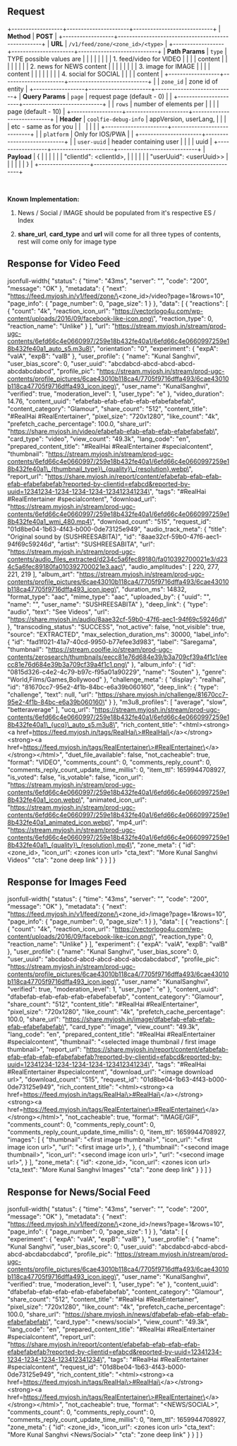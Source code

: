 ## Request

+------------------+----------------------+----------------------------+
| **Method**       | **POST**                                          |
+------------------+---------------------------------------------------+
| **URL**          | `/v1/feed/zone/<zone_id>/<type>`                  |
+------------------+----------------------+----------------------------+
| **Path Params**  | `type`               | TYPE possible values are   |
|                  |                      |                            |
|                  |                      | 1.  feed/video for VIDEO   |
|                  |                      |     content                |
|                  |                      |                            |
|                  |                      | 2.  news for NEWS content  |
|                  |                      |                            |
|                  |                      | 3.  image for IMAGE        |
|                  |                      |     content                |
|                  |                      |                            |
|                  |                      | 4.  social for SOCIAL      |
|                  |                      |     content                |
+------------------+----------------------+----------------------------+
|                  | `zone_id`            | zone id of entity          |
+------------------+----------------------+----------------------------+
| **Query Params** | `page`               | request page (default - 0) |
|                  +----------------------+----------------------------+
|                  | `rows`               | number of elements per     |
|                  |                      | page (default - 10)        |
+------------------+----------------------+----------------------------+
| **Header**       | `coolfie-debug-info` | appVersion, userLang,      |
|                  |                      | etc - same as for you      |
|                  |                      |                            |
|                  +----------------------+----------------------------+
|                  | `platform`           | Only for IOS/PWA           |
|                  +----------------------+----------------------------+
|                  | `user-uuid`          | header containing user     |
|                  |                      | uuid                       |
+------------------+----------------------+----------------------------+
| **Payload**      | {                                                 |
|                  |                                                   |
|                  | "clientId": \<clientId\>,                         |
|                  |                                                   |
|                  | "userUuid": \<userUuid\>\>                        |
|                  |                                                   |
|                  | }                                                 |
+------------------+---------------------------------------------------+

 

**Known Implementation:**

1.  News / Social / IMAGE should be populated from it\'s respective ES /
    Index

2.  **share_url**, **card_type** and **url** will come for all three
    types of contents, rest will come only for image type

## Response for Video Feed

jsonfull-width{ \"status\": { \"time\": \"43ms\", \"server\": \"\",
\"code\": \"200\", \"message\": \"OK\" }, \"metadata\": { \"next\":
\"https://feed.myjosh.in/v1/feed/zone/\<zone_id\>/video?page=1&rows=10\",
\"page_info\": { \"page_number\": 0, \"page_size\": 1 } }, \"data\": \[
{ \"reactions\": \[ { \"count\": \"4k\", \"reaction_icon_url\":
\"https://vectorlogo4u.com/wp-content/uploads/2016/09/facebook-like-icon.png\",
\"reaction_type\": 0, \"reaction_name\": \"Unlike\" } \], \"url\":
\"https://stream.myjosh.in/stream/prod-ugc-contents/6efd66c4e0660997/259e18b432fe40a1/6efd66c4e0660997259e18b432fe40a1_auto_s5.m3u8\",
\"orientation\": \"0\", \"experiment\": { \"expA\": \"valA\", \"expB\":
\"valB\" }, \"user_profile\": { \"name\": \"Kunal Sanghvi\",
\"user_bias_score\": 0, \"user_uuid\":
\"abcdabcd-abcd-abcd-abcd-abcdabcdabcd\", \"profile_pic\":
\"https://stream.myjosh.in/stream/prod-ugc-contents/profile_pictures/6cae43010b118ca4/7705f9716dffa493/6cae43010b118ca47705f9716dffa493_icon.jpeg\",
\"user_name\": \"KunalSanghvi\", \"verified\": true,
\"moderation_level\": 1, \"user_type\": \"e\" }, \"video_duration\":
14.76, \"content_uuid\": \"efabefab-efab-efab-efab-efabefabefab\",
\"content_category\": \"Glamour\", \"share_count\": \"512\",
\"content_title\": \"#RealHai #RealEntertainer\", \"pixel_size\":
\"720x1280\", \"like_count\": \"4k\", \"prefetch_cache_percentage\":
100.0, \"share_url\":
\"https://share.myjosh.in/video/efabefab-efab-efab-efab-efabefabefab\",
\"card_type\": \"video\", \"view_count\": \"49.3k\", \"lang_code\":
\"en\", \"prepared_content_title\": \"#RealHai #RealEntertainer
#specialcontent\", \"thumbnail\":
\"https://stream.myjosh.in/stream/prod-ugc-contents/6efd66c4e0660997/259e18b432fe40a1/6efd66c4e0660997259e18b432fe40a1\_{thumbnail_type}\_{quality}\_{resolution}.webp\",
\"report_url\":
\"https://share.myjosh.in/report/content/efabefab-efab-efab-efab-efabefabefab?reported-by-clientid=efabcd&reported-by-uuid=12341234-1234-1234-1234-123412341234\",
\"tags\": \"#RealHai #RealEntertainer #specialcontent\",
\"download_url\":
\"https://stream.myjosh.in/stream/prod-ugc-contents/6efd66c4e0660997/259e18b432fe40a1/6efd66c4e0660997259e18b432fe40a1_wmj_480.mp4\",
\"download_count\": \"515\", \"request_id\":
\"01d8be04-1b63-4f43-b000-0de73125e949\", \"audio_track_meta\": {
\"title\": \"Original sound by (SUSHREESABITA)\", \"id\":
\"8aae32cf-59b0-47f6-aec1-94f69c59246d\", \"artist\": \"SUSHREESABITA\",
\"url\":
\"https://stream.myjosh.in/stream/prod-ugc-contents/audio_files_extracted/d234c5a6fec89180/fa010392700021e3/d234c5a6fec89180fa010392700021e3.aac\",
\"audio_amplitudes\": \[ 220, 277, 221, 219 \], \"album_art\":
\"https://stream.myjosh.in/stream/prod-ugc-contents/profile_pictures/6cae43010b118ca4/7705f9716dffa493/6cae43010b118ca47705f9716dffa493_icon.jpeg\",
\"duration_ms\": 14832, \"format_type\": \"aac\", \"mime_type\":
\"aac\", \"uploaded_by\": { \"uuid\": \"\", \"name\": \"\",
\"user_name\": \"SUSHREESABITA\" }, \"deep_link\": { \"type\":
\"audio\", \"text\": \"See Videos\", \"url\":
\"https://share.myjosh.in/audio/8aae32cf-59b0-47f6-aec1-94f69c59246d\"
}, \"transcoding_status\": \"SUCCESS\", \"not_active\": false,
\"not_visible\": true, \"source\": \"EXTRACTED\",
\"max_selection_duration_ms\": 30000, \"label_info\": { \"id\":
\"fad1f021-41a7-40cd-9950-b77efee3d983\", \"label\": \"Saregama\",
\"thumbnail\":
\"https://stream.coolfie.io/stream/prod-ugc-contents/zerosearch/thumbnails/eecc81e76d684e39/b3a709cf39a4f1c1/eecc81e76d684e39b3a709cf39a4f1c1.png\"
}, \"album_info\": { \"id\": \"0815d326-c4e2-4c79-b97c-f95a01a90229\",
\"name\": \"Souten\" }, \"genre\": \"World,Films/Games,Bollywood\" },
\"challenge_meta\": { \"display\": \"realhai\", \"id\":
\"81670cc7-95e2-4f1b-84bc-e6a39b060160\", \"deep_link\": { \"type\":
\"challenge\", \"text\": null, \"url\":
\"https://share.myjosh.in/challenge/81670cc7-95e2-4f1b-84bc-e6a39b060160\"
} }, \"m3u8_profiles\": \[ \"average\", \"slow\", \"betteraverage\" \],
\"ucq_url\":
\"https://stream.myjosh.in/stream/prod-ugc-contents/6efd66c4e0660997/259e18b432fe40a1/6efd66c4e0660997259e18b432fe40a1\_{ucq}\_auto_s5.m3u8\",
\"rich_content_title\": \"\<html\>\<strong\>\<a
href=https://feed.myjosh.in/tags/RealHai\>#RealHai\</a\>\</strong\>
\<strong\>\<a
href=https://feed.myjosh.in/tags/RealEntertainer\>#RealEntertainer\</a\>\</strong\>\</html\>\",
\"duet_file_available\": false, \"not_cacheable\": true, \"format\":
\"VIDEO\", \"comments_count\": 0, \"comments_reply_count\": 0,
\"comments_reply_count_update_time_millis\": 0, \"item_ttl\":
1659944708927, \"is_voted\": false, \"is_votable\": false, \"icon_url\":
\"https://stream.myjosh.in/stream/prod-ugc-contents/6efd66c4e0660997/259e18b432fe40a1/6efd66c4e0660997259e18b432fe40a1_icon.webp\",
\"animated_icon_url\":
\"https://stream.myjosh.in/stream/prod-ugc-contents/6efd66c4e0660997/259e18b432fe40a1/6efd66c4e0660997259e18b432fe40a1_animated_icon.webp\",
\"mp4_url\":
\"https://stream.myjosh.in/stream/prod-ugc-contents/6efd66c4e0660997/259e18b432fe40a1/6efd66c4e0660997259e18b432fe40a1\_{quality}\_{resolution}.mp4\",
\"zone_meta\": { \"id\": \<zone_id\>, \"icon_url\": \<zones icon url\>
\"cta_text\": \"More Kunal Sanghvi Videos\" \"cta\": \"zone deep link\"
} } \] }

## Response for Images Feed

jsonfull-width{ \"status\": { \"time\": \"43ms\", \"server\": \"\",
\"code\": \"200\", \"message\": \"OK\" }, \"metadata\": { \"next\":
\"https://feed.myjosh.in/v1/feed/zone/\<zone_id\>/image?page=1&rows=10\",
\"page_info\": { \"page_number\": 0, \"page_size\": 1 } }, \"data\": \[
{ \"reactions\": \[ { \"count\": \"4k\", \"reaction_icon_url\":
\"https://vectorlogo4u.com/wp-content/uploads/2016/09/facebook-like-icon.png\",
\"reaction_type\": 0, \"reaction_name\": \"Unlike\" } \],
\"experiment\": { \"expA\": \"valA\", \"expB\": \"valB\" },
\"user_profile\": { \"name\": \"Kunal Sanghvi\", \"user_bias_score\": 0,
\"user_uuid\": \"abcdabcd-abcd-abcd-abcd-abcdabcdabcd\",
\"profile_pic\":
\"https://stream.myjosh.in/stream/prod-ugc-contents/profile_pictures/6cae43010b118ca4/7705f9716dffa493/6cae43010b118ca47705f9716dffa493_icon.jpeg\",
\"user_name\": \"KunalSanghvi\", \"verified\": true,
\"moderation_level\": 1, \"user_type\": \"e\" }, \"content_uuid\":
\"dfabefab-efab-efab-efab-efabefabefab\", \"content_category\":
\"Glamour\", \"share_count\": \"512\", \"content_title\": \"#RealHai
#RealEntertainer\", \"pixel_size\": \"720x1280\", \"like_count\":
\"4k\", \"prefetch_cache_percentage\": 100.0, \"share_url\":
\"https://share.myjosh.in/image/dfabefab-efab-efab-efab-efabefabefab\",
\"card_type\": \"image\", \"view_count\": \"49.3k\", \"lang_code\":
\"en\", \"prepared_content_title\": \"#RealHai #RealEntertainer
#specialcontent\", \"thumbnail\": \"\<selected image thumbnail / first
image thumbnail\>\", \"report_url\":
\"https://share.myjosh.in/report/content/efabefab-efab-efab-efab-efabefabefab?reported-by-clientid=efabcd&reported-by-uuid=12341234-1234-1234-1234-123412341234\",
\"tags\": \"#RealHai #RealEntertainer #specialcontent\",
\"download_url\": \"\<image download url\>\", \"download_count\":
\"515\", \"request_id\": \"01d8be04-1b63-4f43-b000-0de73125e949\",
\"rich_content_title\": \"\<html\>\<strong\>\<a
href=https://feed.myjosh.in/tags/RealHai\>#RealHai\</a\>\</strong\>
\<strong\>\<a
href=https://feed.myjosh.in/tags/RealEntertainer\>#RealEntertainer\</a\>\</strong\>\</html\>\",
\"not_cacheable\": true, \"format\": \"IMAGE/GIF\", \"comments_count\":
0, \"comments_reply_count\": 0,
\"comments_reply_count_update_time_millis\": 0, \"item_ttl\":
1659944708927, \"images\": \[ { \"thumbnail\": \"\<first image
thumbnail\>\", \"icon_url\": \"\<first image icon url\>\", \"url\":
\"\<first image url\>\", }, { \"thumbnail\": \"\<second image
thumbnail\>\", \"icon_url\": \"\<second image icon url\>\", \"url\":
\"\<second image url\>\", } \], \"zone_meta\": { \"id\": \<zone_id\>,
\"icon_url\": \<zones icon url\> \"cta_text\": \"More Kunal Sanghvi
Images\" \"cta\": \"zone deep link\" } } \] }

## Response for News/Social Feed

jsonfull-width{ \"status\": { \"time\": \"43ms\", \"server\": \"\",
\"code\": \"200\", \"message\": \"OK\" }, \"metadata\": { \"next\":
\"https://feed.myjosh.in/v1/feed/zone/\<zone_id\>/news?page=1&rows=10\",
\"page_info\": { \"page_number\": 0, \"page_size\": 1 } }, \"data\": \[
{ \"experiment\": { \"expA\": \"valA\", \"expB\": \"valB\" },
\"user_profile\": { \"name\": \"Kunal Sanghvi\", \"user_bias_score\": 0,
\"user_uuid\": \"abcdabcd-abcd-abcd-abcd-abcdabcdabcd\",
\"profile_pic\":
\"https://stream.myjosh.in/stream/prod-ugc-contents/profile_pictures/6cae43010b118ca4/7705f9716dffa493/6cae43010b118ca47705f9716dffa493_icon.jpeg\",
\"user_name\": \"KunalSanghvi\", \"verified\": true,
\"moderation_level\": 1, \"user_type\": \"e\" }, \"content_uuid\":
\"dfabefab-efab-efab-efab-efabefabefab\", \"content_category\":
\"Glamour\", \"share_count\": \"512\", \"content_title\": \"#RealHai
#RealEntertainer\", \"pixel_size\": \"720x1280\", \"like_count\":
\"4k\", \"prefetch_cache_percentage\": 100.0, \"share_url\":
\"https://share.myjosh.in/news/dfabefab-efab-efab-efab-efabefabefab\",
\"card_type\": \"\<news/social\>\", \"view_count\": \"49.3k\",
\"lang_code\": \"en\", \"prepared_content_title\": \"#RealHai
#RealEntertainer #specialcontent\", \"report_url\":
\"https://share.myjosh.in/report/content/efabefab-efab-efab-efab-efabefabefab?reported-by-clientid=efabcd&reported-by-uuid=12341234-1234-1234-1234-123412341234\",
\"tags\": \"#RealHai #RealEntertainer #specialcontent\", \"request_id\":
\"01d8be04-1b63-4f43-b000-0de73125e949\", \"rich_content_title\":
\"\<html\>\<strong\>\<a
href=https://feed.myjosh.in/tags/RealHai\>#RealHai\</a\>\</strong\>
\<strong\>\<a
href=https://feed.myjosh.in/tags/RealEntertainer\>#RealEntertainer\</a\>\</strong\>\</html\>\",
\"not_cacheable\": true, \"format\": \"\<NEWS/SOCIAL\>\",
\"comments_count\": 0, \"comments_reply_count\": 0,
\"comments_reply_count_update_time_millis\": 0, \"item_ttl\":
1659944708927, \"zone_meta\": { \"id\": \<zone_id\>, \"icon_url\":
\<zones icon url\> \"cta_text\": \"More Kunal Sanghvi \<News/Social\>\"
\"cta\": \"zone deep link\" } } \] }
